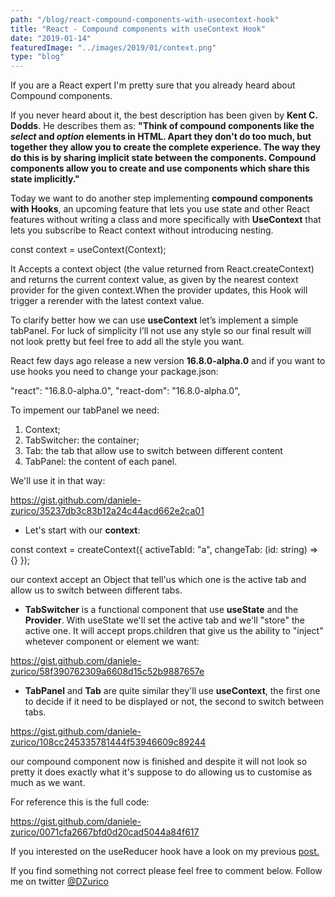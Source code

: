 ```yaml
---
path: "/blog/react-compound-components-with-usecontext-hook"
title: "React - Compound components with useContext Hook"
date: "2019-01-14"
featuredImage: "../images/2019/01/context.png"
type: "blog"
---
```


If you are a React expert I'm pretty sure that you already heard about Compound components.

If you never heard about it, the best description has been given by **Kent C. Dodds**. He describes them as: **"Think of compound components like the _select_ and _option_ elements in HTML. Apart they don't do too much, but together they allow you to create the complete experience. The way they do this is by sharing implicit state between the components. Compound components allow you to create and use components which share this state implicitly."**

Today we want to do another step implementing **compound components with Hooks**, an upcoming feature that lets you use state and other React features without writing a class and more specifically with **UseContext** that lets you subscribe to React context without introducing nesting.

const context = useContext(Context);

It Accepts a context object (the value returned from React.createContext) and returns the current context value, as given by the nearest context provider for the given context.When the provider updates, this Hook will trigger a rerender with the latest context value.

To clarify better how we can use **useContext** let’s implement a simple tabPanel. For luck of simplicity I’ll not use any style so our final result will not look pretty but feel free to add all the style you want.

React few days ago release a new version **16.8.0-alpha.0** and if you want to use hooks you need to change your package.json:

"react": "16.8.0-alpha.0",
"react-dom": "16.8.0-alpha.0",

To impement our tabPanel we need:

1. Context;
2. TabSwitcher: the container;
3. Tab: the tab that allow use to switch between different content
4. TabPanel: the content of each panel.

We'll use it in that way:

https://gist.github.com/daniele-zurico/35237db3c83b12a24c44acd662e2ca01

- Let's start with our **context**:

const context = createContext({
activeTabId: "a",
changeTab: (id: string) => {}
});

our context accept an Object that tell'us which one is the active tab and allow us to switch between different tabs.

- **TabSwitcher** is a functional component that use **useState** and the **Provider**. With useState we'll set the active tab and we'll "store" the active one. It will accept props.children that give us the ability to "inject" whetever component or element we want:

https://gist.github.com/daniele-zurico/58f390762309a6608d15c52b9887657e

- **TabPanel** and **Tab** are quite similar they'll use **useContext**, the first one to decide if it need to be displayed or not, the second to switch between tabs.

https://gist.github.com/daniele-zurico/108cc245335781444f53946609c89244

our compound component now is finished and despite it will not look so pretty it does exactly what it's suppose to do allowing us to customise as much as we want.

For reference this is the full code:

https://gist.github.com/daniele-zurico/0071cfa2667bfd0d20cad5044a84f617

If you interested on the useReducer hook have a look on my previous [post.](https://www.dzurico.com/react-usereducer-hook/)

If you find something not correct please feel free to comment below.
Follow me on twitter [@DZurico](https://twitter.com/dzurico)
